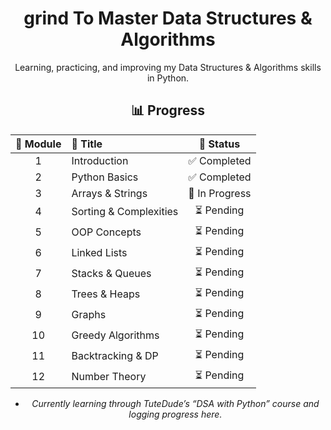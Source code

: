 <div align="center">

# grind To Master Data Structures & Algorithms  
Learning, practicing, and improving my Data Structures & Algorithms skills in Python.


## 📊 Progress

| 🧩 Module | 📘 Title | 🚀 Status |
|:--:|:--|:--:|
| 1 | Introduction | ✅ Completed |
| 2 | Python Basics | ✅ Completed |
| 3 | Arrays & Strings | 🔄 In Progress |
| 4 | Sorting & Complexities | ⏳ Pending |
| 5 | OOP Concepts | ⏳ Pending |
| 6 | Linked Lists | ⏳ Pending |
| 7 | Stacks & Queues | ⏳ Pending |
| 8 | Trees & Heaps | ⏳ Pending |
| 9 | Graphs | ⏳ Pending |
| 10 | Greedy Algorithms | ⏳ Pending |
| 11 | Backtracking & DP | ⏳ Pending |
| 12 | Number Theory | ⏳ Pending |

- *Currently learning through TuteDude’s “DSA with Python” course and logging progress here.*
</div>
